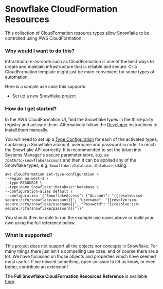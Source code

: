 # Snowflake CloudFormation Resources

This collection of CloudFormation resource types allow Snowflake to be controlled using AWS CloudFormation.

### Why would I want to do this?

Infrastructure-as-code such as CloudFormation is one of the best ways to create and maintain infrastructure that is reliable and secure. Or a CloudFormation template might just be more convenient for some types of automation.

Here is a sample use case this supports:

* [Set up a new Snowflake project](stories/onboarding)

### How do I get started?

In the AWS CloudFormation UI, find the Snowflake types in the third-party registry and activate them.
Alternatively follow the [Developer](docs/dev) instructions to install them manually.

You will need to set up a [Type Configuration](https://awscli.amazonaws.com/v2/documentation/api/latest/reference/cloudformation/set-type-configuration.html)
for each of the activated types, containing a Snowflake account, username and password in order to reach the Snowflake API correctly.
It is recommended to set the token into Systems Manager's secure parameter store,
e.g. as `/path/to/snowflake/account` and then it can be applied any of the Snowflake types,
e.g. `Snowflake::Database::Database`, using:

```
aws cloudformation set-type-configuration \
--region eu-west-2 \
--type RESOURCE \
--type-name Snowflake::Database::Database \
--configuration-alias default \
--configuration '{"SnowflakeAccess": {"Account": "{{resolve:ssm-secure:/cfn/snowflake/account}}", "Username": "{{resolve:ssm-secure:/cfn/snowflake/username}}", "Password": "{{resolve:ssm-secure:/cfn/snowflake/password}}"}}'
```

You should then be able to run the example use cases above or build your own using the full reference below.

### What is supported?

This project does not support all the objects nor concepts in Snowflake.
For many things there just isn't a compelling use case, and of course there are a lot.
We have focussed on those objects and properties which have seemed most useful.
If we missed something, open an issue to let us know, or even better, contribute an extension!

The **Full Snowflake CloudFormation Resources Reference** is available [here](resources).